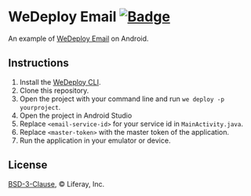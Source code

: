 # WeDeploy Email [![Badge](https://img.shields.io/badge/built%20with-wedeploy-00d46a.svg?style=flat)](http://wedeploy.com)

An example of [WeDeploy Email](https://wedeploy.com/docs/email/) on Android.


## Instructions

1. Install the [WeDeploy CLI](https://wedeploy.com/docs/intro/using-the-command-line/).
2. Clone this repository.
3. Open the project with your command line and run `we deploy -p yourproject`.
4. Open the project in Android Studio
5. Replace `<email-service-id>` for your service id in `MainActivity.java`.
6. Replace `<master-token>` with the master token of the application.
7. Run the application in your emulator or device.

## License

[BSD-3-Clause](./LICENSE.md), © Liferay, Inc.
